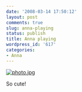 ```yaml
---
date: '2008-03-14 17:50:12'
layout: post
comments: true
slug: anna-playing
status: publish
title: Anna playing
wordpress_id: '617'
categories:
- Anna
---
```




[![photo.jpg](http://www.phfactor.net/wp/wp-photos/thumb.20080314-175012-1.jpg)](http://www.phfactor.net/wp/wp-photos/20080314-175012-1.jpg)

So cute!
